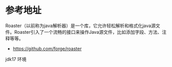 # 参考地址
Roaster（以前称为java解析器）是一个库，它允许轻松解析和格式化java源文件。Roaster引入了一个流畅的接口来操作Java源文件，比如添加字段、方法、注释等等。
- https://github.com/forge/roaster

jdk17 环境